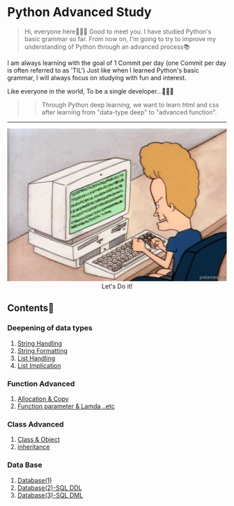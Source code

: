 # Python Advanced Study

> Hi, everyone here👨🏻‍💻 Good to meet you.
I have studied Python's basic grammar so far.
From now on, I'm going to try to improve my understanding of Python through an advanced process📚

I am always learning with the goal of 1 Commit per day (one Commit per day is often referred to as 'TIL')
Just like when I learned Python's basic grammar, I will always focus on studying with fun and interest. 

Like everyone in the world,
To be a single developer...👨🏻‍💻

>>Through Python deep learning, we want to learn html and css after learning from "data-type deep" to "advanced function".

---

<div align="center">
<img src="./images/main_logo.gif" height="350" width="600">
<br>
Let's Do it!
</div>


## Contents📍

### Deepening of data types
1. [String Handling](./md/01.String_Handling.md)
2. [String Formatting](./md/02.String_Formatting.md)
3. [List Handling](./md/03.List_Handling.md)
4. [List Implication](./md/04.List_Implication.md)

### Function Advanced 
1. [Allocation & Copy](./md/05.Allocation_Copy.md)
2. [Function parameter & Lamda ..etc](./md/06.Function_parameter.md)

### Class Advanced
1. [Class & Object](./md/07.Class_Object.md)
2. [inheritance](./md/09.Inheritance.md)

### Data Base
1. [Database(1)](./md/10.Database.md)
2. [Database(2)-SQL DDL](./md/11.SQL_DDL.md)
3. [Database(3)-SQL DML](./md/12.SQL_DML.md)